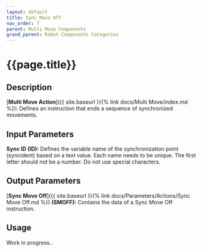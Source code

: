 ```yaml
---
layout: default
title: Sync Move Off
nav_order: 7
parent: Multi Move Components
grand_parent: Robot Components Categories
---
```


# **{{page.title}}**

## **Description**


[**Multi Move Action**]({{ site.baseurl }}{% link docs/Multi Move/index.md %})**:** 
Defines an instruction that ends a sequence of synchronized movements.

## **Input Parameters**

**Sync ID (ID):** Defines the variable name of the synchronization point (syncident) based on a text value. Each name needs to be unique. The first letter should not be a number. Do not use special characters.

## **Output Parameters**

[**Sync Move Off**]({{ site.baseurl }}{% link docs/Parameters/Actions/Sync Move Off.md %}) **(SMOFF):** Contains the data of a Sync Move Off instruction.

## **Usage**

Work in progress..

